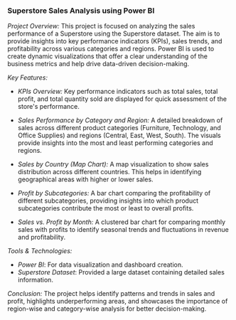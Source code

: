 ### Superstore Sales Analysis using Power BI

*Project Overview:*
This project is focused on analyzing the sales performance of a Superstore using the Superstore dataset. The aim is to provide insights into key performance indicators (KPIs), sales trends, and profitability across various categories and regions. Power BI is used to create dynamic visualizations that offer a clear understanding of the business metrics and help drive data-driven decision-making.

*Key Features:*
- *KPIs Overview:* Key performance indicators such as total sales, total profit, and total quantity sold are displayed for quick assessment of the store's performance.
  
- *Sales Performance by Category and Region:* A detailed breakdown of sales across different product categories (Furniture, Technology, and Office Supplies) and regions (Central, East, West, South). The visuals provide insights into the most and least performing categories and regions.

- *Sales by Country (Map Chart):* A map visualization to show sales distribution across different countries. This helps in identifying geographical areas with higher or lower sales.

- *Profit by Subcategories:* A bar chart comparing the profitability of different subcategories, providing insights into which product subcategories contribute the most or least to overall profits.

- *Sales vs. Profit by Month:* A clustered bar chart for comparing monthly sales with profits to identify seasonal trends and fluctuations in revenue and profitability.

*Tools & Technologies:*
- *Power BI*: For data visualization and dashboard creation.
- *Superstore Dataset*: Provided a large dataset containing detailed sales information.

*Conclusion:*
The project helps identify patterns and trends in sales and profit, highlights underperforming areas, and showcases the importance of region-wise and category-wise analysis for better decision-making.
